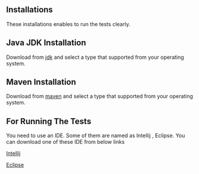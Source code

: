 ## Installations

These installations enables to run the tests clearly.

## Java JDK Installation

Download from [jdk](https://www.oracle.com/tr/java/technologies/javase-jdk15-downloads.html) and select a type that supported from your operating system.

## Maven Installation

Download from [maven](https://maven.apache.org/download.cgi) and select a type that supported from your operating system.

## For Running The Tests

You need to use an IDE. Some of them are named as Intellij , Eclipse.
You can download one of these IDE from below links

[Intellij ](https://www.jetbrains.com/idea/download/#section=windows)

[Eclipse](https://www.eclipse.org/downloads/)

  
